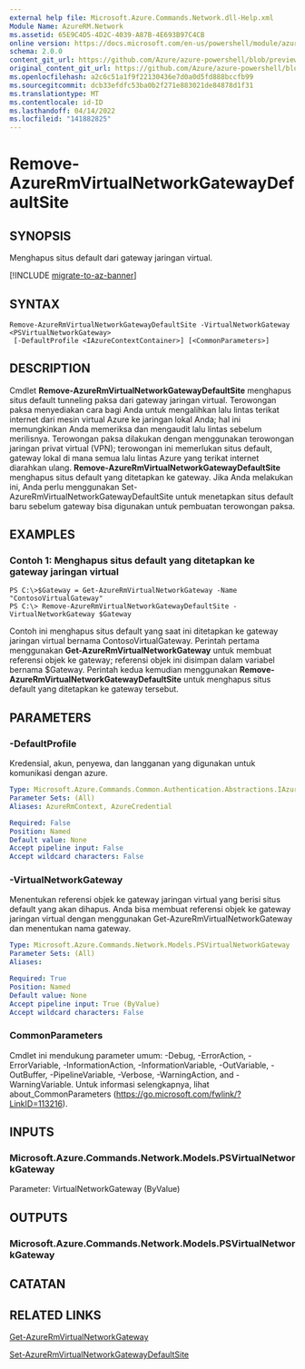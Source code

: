 ```yaml
---
external help file: Microsoft.Azure.Commands.Network.dll-Help.xml
Module Name: AzureRM.Network
ms.assetid: 65E9C4D5-4D2C-4039-A87B-4E693B97C4CB
online version: https://docs.microsoft.com/en-us/powershell/module/azurerm.network/remove-azurermvirtualnetworkgatewaydefaultsite
schema: 2.0.0
content_git_url: https://github.com/Azure/azure-powershell/blob/preview/src/ResourceManager/Network/Commands.Network/help/Remove-AzureRmVirtualNetworkGatewayDefaultSite.md
original_content_git_url: https://github.com/Azure/azure-powershell/blob/preview/src/ResourceManager/Network/Commands.Network/help/Remove-AzureRmVirtualNetworkGatewayDefaultSite.md
ms.openlocfilehash: a2c6c51a1f9f22130436e7d0a0d5fd888bccfb99
ms.sourcegitcommit: dcb33efdfc53ba0b2f271e883021de84878d1f31
ms.translationtype: MT
ms.contentlocale: id-ID
ms.lasthandoff: 04/14/2022
ms.locfileid: "141882825"
---
```

# Remove-AzureRmVirtualNetworkGatewayDefaultSite

## SYNOPSIS
Menghapus situs default dari gateway jaringan virtual.

[!INCLUDE [migrate-to-az-banner](../../includes/migrate-to-az-banner.md)]

## SYNTAX

```
Remove-AzureRmVirtualNetworkGatewayDefaultSite -VirtualNetworkGateway <PSVirtualNetworkGateway>
 [-DefaultProfile <IAzureContextContainer>] [<CommonParameters>]
```

## DESCRIPTION
Cmdlet **Remove-AzureRmVirtualNetworkGatewayDefaultSite** menghapus situs default tunneling paksa dari gateway jaringan virtual.
Terowongan paksa menyediakan cara bagi Anda untuk mengalihkan lalu lintas terikat internet dari mesin virtual Azure ke jaringan lokal Anda; hal ini memungkinkan Anda memeriksa dan mengaudit lalu lintas sebelum merilisnya.
Terowongan paksa dilakukan dengan menggunakan terowongan jaringan privat virtual (VPN); terowongan ini memerlukan situs default, gateway lokal di mana semua lalu lintas Azure yang terikat internet diarahkan ulang.
**Remove-AzureRmVirtualNetworkGatewayDefaultSite** menghapus situs default yang ditetapkan ke gateway.
Jika Anda melakukan ini, Anda perlu menggunakan Set-AzureRmVirtualNetworkGatewayDefaultSite untuk menetapkan situs default baru sebelum gateway bisa digunakan untuk pembuatan terowongan paksa.

## EXAMPLES

### Contoh 1: Menghapus situs default yang ditetapkan ke gateway jaringan virtual
```
PS C:\>$Gateway = Get-AzureRmVirtualNetworkGateway -Name "ContosoVirtualGateway"
PS C:\> Remove-AzureRmVirtualNetworkGatewayDefaultSite -VirtualNetworkGateway $Gateway
```

Contoh ini menghapus situs default yang saat ini ditetapkan ke gateway jaringan virtual bernama ContosoVirtualGateway.
Perintah pertama menggunakan **Get-AzureRmVirtualNetworkGateway** untuk membuat referensi objek ke gateway; referensi objek ini disimpan dalam variabel bernama $Gateway.
Perintah kedua kemudian menggunakan **Remove-AzureRmVirtualNetworkGatewayDefaultSite** untuk menghapus situs default yang ditetapkan ke gateway tersebut.

## PARAMETERS

### -DefaultProfile
Kredensial, akun, penyewa, dan langganan yang digunakan untuk komunikasi dengan azure.

```yaml
Type: Microsoft.Azure.Commands.Common.Authentication.Abstractions.IAzureContextContainer
Parameter Sets: (All)
Aliases: AzureRmContext, AzureCredential

Required: False
Position: Named
Default value: None
Accept pipeline input: False
Accept wildcard characters: False
```

### -VirtualNetworkGateway
Menentukan referensi objek ke gateway jaringan virtual yang berisi situs default yang akan dihapus.
Anda bisa membuat referensi objek ke gateway jaringan virtual dengan menggunakan Get-AzureRmVirtualNetworkGateway dan menentukan nama gateway.

```yaml
Type: Microsoft.Azure.Commands.Network.Models.PSVirtualNetworkGateway
Parameter Sets: (All)
Aliases:

Required: True
Position: Named
Default value: None
Accept pipeline input: True (ByValue)
Accept wildcard characters: False
```

### CommonParameters
Cmdlet ini mendukung parameter umum: -Debug, -ErrorAction, -ErrorVariable, -InformationAction, -InformationVariable, -OutVariable, -OutBuffer, -PipelineVariable, -Verbose, -WarningAction, and -WarningVariable. Untuk informasi selengkapnya, lihat about_CommonParameters (https://go.microsoft.com/fwlink/?LinkID=113216).

## INPUTS

### Microsoft.Azure.Commands.Network.Models.PSVirtualNetworkGateway
Parameter: VirtualNetworkGateway (ByValue)

## OUTPUTS

### Microsoft.Azure.Commands.Network.Models.PSVirtualNetworkGateway

## CATATAN

## RELATED LINKS

[Get-AzureRmVirtualNetworkGateway](./Get-AzureRmVirtualNetworkGateway.md)

[Set-AzureRmVirtualNetworkGatewayDefaultSite](./Set-AzureRmVirtualNetworkGatewayDefaultSite.md)


